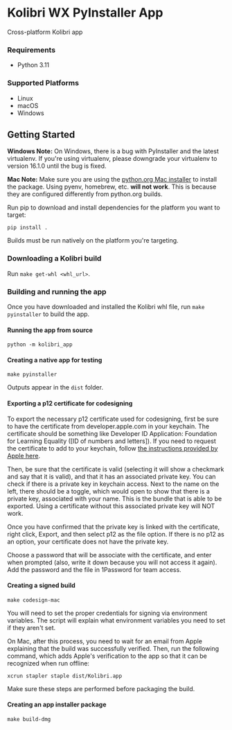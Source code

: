 # Kolibri WX PyInstaller App
Cross-platform Kolibri app

### Requirements

- Python 3.11

### Supported Platforms

- Linux
- macOS
- Windows

## Getting Started

**Windows Note:** On Windows, there is a bug with PyInstaller and the latest virtualenv.
If you're using virtualenv, please downgrade your virtualenv to version 16.1.0 until
the bug is fixed.

**Mac Note:** Make sure you are using the
[python.org Mac installer](https://www.python.org/ftp/python/3.6.8/python-3.6.8-macosx10.9.pkg)
to install the package. Using pyenv, homebrew, etc. **will not work**. This is
because they are configured differently from python.org builds.

Run pip to download and install dependencies for the platform you want to target:

`pip install .`

Builds must be run natively on the platform you're targeting.

### Downloading a Kolibri build

Run `make get-whl <whl_url>`.

### Building and running the app

Once you have downloaded and installed the Kolibri whl file, run `make pyinstaller` to build the app.

#### Running the app from source

`python -m kolibri_app`

#### Creating a native app for testing

`make pyinstaller`

Outputs appear in the `dist` folder.

#### Exporting a p12 certificate for codesigning
To export the necessary p12 certificate used for codesigning, first be sure to have the certificate from developer.apple.com in your keychain. The certificate should be something like Developer ID Application: Foundation for Learning Equality ([ID of numbers and letters]). If you need to request the certificate to add to your keychain, follow [the instructions provided by Apple here](https://support.apple.com/guide/keychain-access/request-a-certificate-authority-kyca2793/mac).

Then, be sure that the certificate is valid (selecting it will show a checkmark and say that it is valid), and that it has an associated private key. You can check if there is a private key in keychain access. Next to the name on the left, there should be a toggle, which would open to show that there is a private key, associated with your name. This is the bundle that is able to be exported. Using a certificate without this associated private key will NOT work.

Once you have confirmed that the private key is linked with the certificate, right click, Export, and then select p12 as the file option. If there is no p12 as an option, your certificate does not have the private key.

Choose a password that will be associate with the certificate, and enter when prompted (also, write it down because you will not access it again). Add the password and the file in 1Password for team access.


#### Creating a signed build

`make codesign-mac`

You will need to set the proper credentials for signing via environment variables.
The script will explain what environment variables you need to set if they aren't set.

On Mac, after this process, you need to wait for an email from Apple explaining that
the build was successfully verified. Then, run the following command, which adds Apple's
verification to the app so that it can be recognized when run offline:

`xcrun stapler staple dist/Kolibri.app`

Make sure these steps are performed before packaging the build.

#### Creating an app installer package

`make build-dmg`
